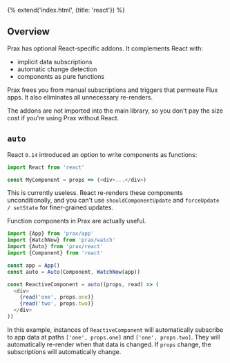 {% extend('index.html', {title: 'react'}) %}

## Overview

Prax has optional React-specific addons. It complements React with:
* implicit data subscriptions
* automatic change detection
* components as pure functions

Prax frees you from manual subscriptions and triggers that permeate Flux apps.
It also eliminates all unnecessary re-renders.

The addons are not imported into the main library, so you don't pay the size
cost if you're using Prax without React.

## `auto`

React `0.14` introduced an option to write components as functions:

```javascript
import React from 'react'

const MyComponent = props => (<div>...</div>)
```

This is currently useless. React re-renders these components unconditionally,
and you can't use `shouldComponentUpdate` and `forceUpdate / setState` for
finer-grained updates.

Function components in Prax are actually useful.

```javascript
import {App} from 'prax/app'
import {WatchNow} from 'prax/watch'
import {Auto} from 'prax/react'
import {Component} from 'react'

const app = App()
const auto = Auto(Component, WatchNow(app))

const ReactiveComponent = auto((props, read) => (
  <div>
    {read('one', props.one)}
    {read('two', props.two)}
  </div>
))
```

In this example, instances of `ReactiveComponent` will automatically subscribe
to app data at paths `['one', props.one]` and `['one', props.two]`. They will
automatically re-render when that data is changed. If `props` change, the
subscriptions will automatically change.
